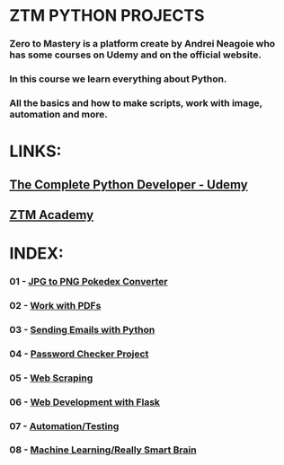 # ZTM PYTHON PROJECTS
### Zero to Mastery is a platform create by Andrei Neagoie who has some courses on Udemy and on the official website. 
### In this course we learn everything about Python. 
### All the basics and how to make scripts, work with image, automation and more.

# LINKS:
## [The Complete Python Developer - Udemy](https://www.udemy.com/course/complete-python-developer-zero-to-mastery/ "Udemy's page course")

## [ZTM Academy](https://zerotomastery.io/academy/ "ZTM Academy")

# INDEX:
### 01 - [JPG to PNG Pokedex Converter](../blob/master/LICENSE)
### 02 - [Work with PDFs](../blob/master/LICENSE)
### 03 - [Sending Emails with Python](../blob/master/LICENSE)
### 04 - [Password Checker Project](../blob/master/LICENSE)
### 05 - [Web Scraping](../blob/master/LICENSE)
### 06 - [Web Development with Flask](../blob/master/LICENSE)
### 07 - [Automation/Testing](../blob/master/LICENSE)
### 08 - [Machine Learning/Really Smart Brain](../blob/master/LICENSE)

